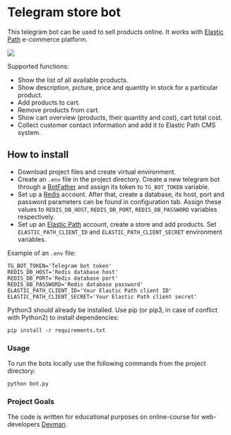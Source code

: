 # Telegram store bot

This telegram bot can be used to sell products online. It works with [Elastic Path](https://www.elasticpath.com) e-commerce platform.

![](gifs/example.gif)

Supported functions:
- Show the list of all available products.
- Show description, picture, price and quantity in stock for a particular product.
- Add products to cart.
- Remove products from cart.
- Show cart overview (products, their quantity and cost), cart total cost.
- Collect customer contact information and add it to Elastic Path CMS system.


## How to install
- Download project files and create virtual environment.
- Create an `.env` file in the project directory. Create a new telegram bot through a [BotFather](https://telegram.me/BotFather) and assign its token to `TG_BOT_TOKEN` variable.
- Set up a [Redis](https://redis.com/) account. After that, create a database, its host, port and password parameters can be found in configuration tab. Assign these values to `REDIS_DB_HOST`, `REDIS_DB_PORT`, `REDIS_DB_PASSWORD` variables respectively.
- Set up an [Elastic Path](https://www.elasticpath.com) account, create a store and add products. Set `ELASTIC_PATH_CLIENT_ID` and `ELASTIC_PATH_CLIENT_SECRET` environment variables.

Example of an `.env` file:
```
TG_BOT_TOKEN='Telegram bot token'
REDIS_DB_HOST='Redis database host'
REDIS_DB_PORT='Redis database port'
REDIS_DB_PASSWORD='Redis database password'
ELASTIC_PATH_CLIENT_ID='Your Elastic Path client ID'
ELASTIC_PATH_CLIENT_SECRET='Your Elastic Path client secret'
```

Python3 should already be installed. Use pip (or pip3, in case of conflict with Python2) to install dependencies:
```
pip install -r requirements.txt
```

### Usage

To run the bots locally use the following commands from the project directory:
```
python bot.py
```

### Project Goals

The code is written for educational purposes on online-course for web-developers [Devman](https://dvmn.org).